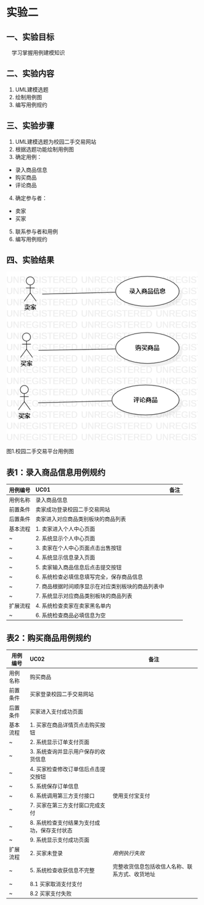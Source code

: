# 实验二

## 一、实验目标

&emsp;学习掌握用例建模知识

## 二、实验内容

1. UML建模选题
2. 绘制用例图
3. 编写用例规约

## 三、实验步骤

1. UML建模选题为校园二手交易网站
2. 根据选题功能绘制用例图
3. 确定用例：
- 录入商品信息
- 购买商品
- 评论商品
4. 确定参与者：
- 卖家
- 买家
5. 联系参与者和用例
6. 编写用例规约

## 四、实验结果
![第一张UML图](./Lab2_UseCaseDiagram.png)

图1.校园二手交易平台用例图

## 表1：录入商品信息用例规约  

用例编号  | UC01 | 备注  
-|:-|-  
用例名称  | 录入商品信息  |   
前置条件  |卖家成功登录校园二手交易网站      |  
后置条件  |卖家进入对应商品类别板块的商品列表     |   
基本流程  | 1. 卖家进入个人中心页面  | 
~| 2. 系统显示个人中心页面  |   
~| 3. 卖家在个人中心页面点击出售按钮  |   
~| 4. 系统显示信息录入页面  |   
~| 5. 卖家输入商品信息后点击提交按钮 |  
~| 6. 系统检查必填信息填写完全，保存商品信息 |
~| 7. 商品根据时间顺序显示在对应类别板块的商品列表中|
~| 7. 系统显示对应商品类别板块的商品列表 |
扩展流程  | 4. 系统检查卖家在卖家黑名单内 |    
~| 6. 系统检查商品必填信息为空   |  

## 表2：购买商品用例规约  

用例编号  | UC02 | 备注  
-|:-|-  
用例名称  | 购买商品  |   
前置条件  | 买家登录校园二手交易网站   |
后置条件  | 买家进入支付成功页面   |   
基本流程  | 1. 买家在商品详情页点击购买按钮   |  
~| 2. 系统显示订单支付页面 |   
~| 3. 系统查询并显示用户保存的收货信息  |   
~| 4. 买家检查修改订单信后点击提交按钮 |    
~| 5. 系统保存订单信息 |
~| 6. 系统调用第三方支付接口 |  使用支付宝支付
~| 7. 买家在第三方支付窗口完成支付 |
~| 8. 系统检查支付结果为支付成功，保存支付状态|
~| 9. 系统显示支付成功页面  |
扩展流程  | 2. 买家未登录   |*用例执行失败*    
~| 5. 系统检查收获信息不完整  | 完整收货信息包括收信人名称、联系方式、收货地址
~| 8.1 买家取消支付支付 |
~| 8.2 买家支付失败 | 
